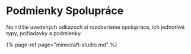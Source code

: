 # Podmienky Spolupráce

Na nižšie uvedených odkazoch si rozoberieme spolupráce, ich jednotlivé typy, požiadavky a podmienky.

{% page-ref page="minecraft-studio.md" %}





